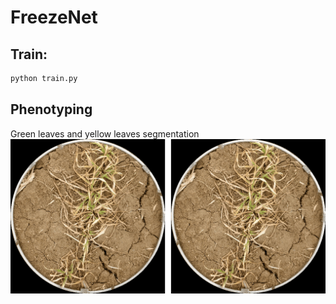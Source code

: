 # FreezeNet
## Train:
```bash
python train.py
```

## Phenotyping
Green leaves and yellow leaves segmentation
![LeavesSeg](./assets/seg.gif)





